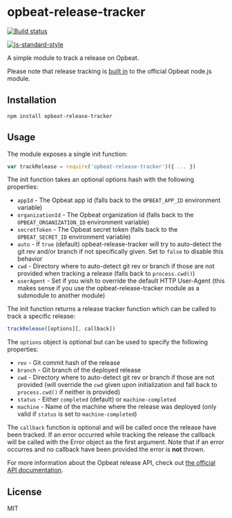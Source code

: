 # opbeat-release-tracker

[![Build status](https://travis-ci.org/watson/opbeat-release-tracker.svg?branch=master)](https://travis-ci.org/watson/opbeat-release-tracker)

[![js-standard-style](https://raw.githubusercontent.com/feross/standard/master/badge.png)](https://github.com/feross/standard)

A simple module to track a release on Opbeat.

Please note that release tracking is [built
in](https://github.com/opbeat/opbeat-node#release-tracking) to the
official Opbeat node.js module.

## Installation

```
npm install opbeat-release-tracker
```

## Usage

The module exposes a single init function:

```js
var trackRelease = require('opbeat-release-tracker')({ ... })
```

The init function takes an optional options hash with the following
properties:

- `appId` - The Opbeat app id (falls back to the `OPBEAT_APP_ID`
  environment variable)
- `organizationId` - The Opbeat organization id (falls back to the
  `OPBEAT_ORGANIZATION_ID` environment variable)
- `secretToken` - The Opbeat secret token (falls back to the
  `OPBEAT_SECRET_ID` environment variable)
- `auto` - If `true` (default) opbeat-release-tracker will try to
  auto-detect the git rev and/or branch if not specifically given. Set
  to `false` to disable this behavior
- `cwd` - Directory where to auto-detect git rev or branch if those are
  not provided when tracking a release (falls back to `process.cwd()`)
- `userAgent` - Set if you wish to override the default HTTP User-Agent
  (this makes sense if you use the opbeat-release-tracker module as a
  submodule to another module)

The init function returns a release tracker function which can be called
to track a specific release:

```js
trackRelease([options][, callback])
```

The `options` object is optional but can be used to specify the
following properties:

- `rev` - Git commit hash of the release
- `branch` - Git branch of the deployed release
- `cwd` - Directory where to auto-detect git rev or branch if those are
  not provided (will override the `cwd` given upon initialization and
  fall back to `process.cwd()` if neither is provided)
- `status` - Either `completed` (default) or `machine-completed`
- `machine` - Name of the machine where the release was deployed (only
  valid if `status` is set to `machine-completed`)

The `callback` function is optional and will be called once the release
have been tracked. If an error occurred while tracking the release the
callback will be called with the Error object as the first argument.
Note that if an error occurres and no callback have been provided the
error is **not** thrown.

For more information about the Opbeat release API, check out [the
official API
documentation](https://opbeat.com/docs/api/intake/v1/#release-tracking).

## License

MIT
